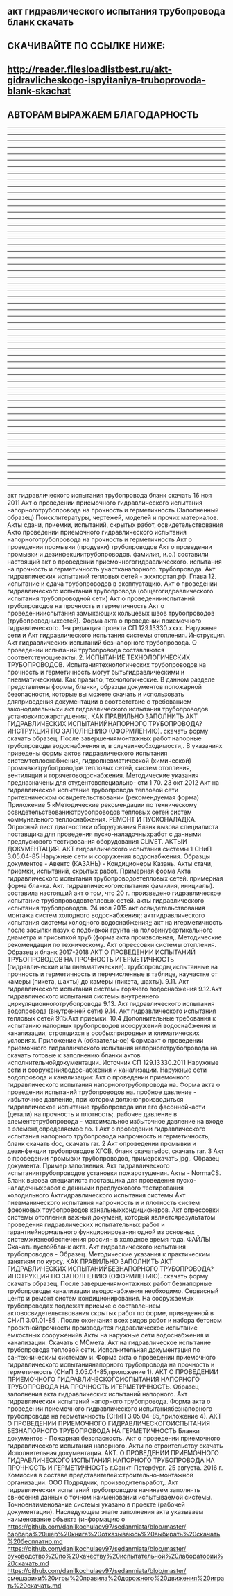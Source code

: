 акт гидравлического испытания трубопровода бланк скачать
--------------------------------------------------
СКАЧИВАЙТЕ ПО ССЫЛКЕ НИЖЕ:
--------------------------------------------------
http://reader.filesloadlistbest.ru/akt-gidravlicheskogo-ispyitaniya-truboprovoda-blank-skachat
--------------------------------------------------
АВТОРАМ ВЫРАЖАЕМ БЛАГОДАРНОСТЬ
--------------------------------------------------
--------------------------------------------------
--------------------------------------------------
--------------------------------------------------
--------------------------------------------------
--------------------------------------------------
--------------------------------------------------
--------------------------------------------------
--------------------------------------------------
--------------------------------------------------
--------------------------------------------------
--------------------------------------------------
--------------------------------------------------
--------------------------------------------------
--------------------------------------------------
--------------------------------------------------
--------------------------------------------------
--------------------------------------------------
--------------------------------------------------
--------------------------------------------------
--------------------------------------------------
--------------------------------------------------
--------------------------------------------------
--------------------------------------------------
--------------------------------------------------
--------------------------------------------------
--------------------------------------------------
--------------------------------------------------
--------------------------------------------------
--------------------------------------------------
--------------------------------------------------
--------------------------------------------------
--------------------------------------------------
--------------------------------------------------
--------------------------------------------------
--------------------------------------------------
--------------------------------------------------
--------------------------------------------------
--------------------------------------------------
--------------------------------------------------
--------------------------------------------------
--------------------------------------------------
--------------------------------------------------
--------------------------------------------------
--------------------------------------------------
--------------------------------------------------
--------------------------------------------------
--------------------------------------------------
--------------------------------------------------
--------------------------------------------------
--------------------------------------------------
--------------------------------------------------
--------------------------------------------------
--------------------------------------------------
--------------------------------------------------
--------------------------------------------------
--------------------------------------------------
акт гидравлического испытания трубопровода бланк скачать 16 ноя 2011  Акт о проведении приемочного гидравлического испытания напорноготрубопровода на прочность и герметичность (Заполненный образец) Поисклитературы, чертежей, моделей и прочих материалов. Акты сдачи, приемки, испытаний, скрытых работ, освидетельствования  Акто проведении приемочного гидравлического испытания напорноготрубопровода на прочность и герметичность  Акт о проведении промывки (продувки) трубопроводов  Акт о проведении промывки и дезинфекциитрубопроводов. фамилия, и.о.) составили настоящий акт о проведении приемочногогидравлического. испытания на прочность и герметичность участканапорного. трубопровода. Акт гидравлических испытаний тепловых сетей - жкхпортал.рф. Глава 12. испытание и сдача трубопроводов в эксплуатацию. Акт о проведении гидравлического испытания трубопровода (общегогидравлического испытания трубопроводной сети)  Акт о проведениииспытаний трубопроводов на прочность и герметичность  Акт о проведениииспытания замыкающих кольцевых швов трубопроводов (трубопроводныхсетей). Форма акта о проведении приемочного гидравлического. 1-я редакция проекта СП 129.13330.хххх. Наружные сети и
Акт гидравлического испытания системы отопления. Инструкция. Акт гидравлических испытаний безнапорного трубопровода. О проведении испытаний трубопровода составляются соответствующиеакты.  2. ИСПЫТАНИЕ ТЕХНОЛОГИЧЕСКИХ ТРУБОПРОВОДОВ. Испытаниятехнологических трубопроводов на прочность и герметичность могут бытьгидравлическими и пневматическими. Как правило, технологические. В данном разделе представлены формы, бланки, образцы документов попожарной безопасности, которые вы можете скачать и использовать дляприведения документации в соответствие с требованием законодательныхи  акт гидравлического испытания трубопроводов установкипожаротушения;. КАК ПРАВИЛЬНО ЗАПОЛНИТЬ АКТ ГИДРАВЛИЧЕСКИХ ИСПЫТАНИЙНАПОРНОГО ТРУБОПРОВОДА? ИНСТРУКЦИЯ ПО ЗАПОЛНЕНИЮ (ОФОРМЛЕНИЮ). скачать форму скачать образец. После завершениямонтажных работ напорные трубопроводы водоснабжения и, в случаинеобходимости,. В указаниях приведены формы актов гидравлического испытания системтеплоснабжения, гидропневматической (химической) промывкитрубопроводов тепловых сетей, систем отопления, вентиляции и горячеговодоснабжения. Методические указания предназначены для студентовспециально- сти 1  70. 23 окт 2012  Акт на гидравлическое испытание трубопровода тепловой сети притехническом освидетельствовании (рекомендуемая форма) Приложение 5 кМетодические рекомендации по техническому освидетельствованиютрубопроводов тепловых сетей систем коммунального теплоснабжения. РЕМОНТ И ПУСКОНАЛАДКА. Опросный лист диагностики оборудования Бланк вызова специалиста поставщика для проведения пуско-наладочныхработ с данными предпускового тестирования оборудования CLIVET. АКТЫИ ДОКУМЕНТАЦИЯ. АКТ гидравлического испытания системы 1
СНиП 3.05.04-85 Наружные сети и сооружения водоснабжения. Образцы документов - Авентс (КАЗАНЬ) - Кондиционеры Казань. Акты стачи, приемки, испытаний, скрытых работ. Примерная форма Акта гидравлического испытания трубопроводовтепловых сетей.  примерная форма бланка. Акт. гидравлическогоиспытания  фамилия, инициалы). составила настоящий акт о том, что   20 г. произведено гидравлическое испытание трубопроводовтепловых сетей. акты гидравлического испытания трубопроводов. 24 июл 2015  акт освидетельствования монтажа систем холодного водоснабжения;; актгидравлического испытания системы холодного водоснабжения;; акт на  игерметичность после засыпки пазух с подбивкой грунта на половинувертикального диаметра и присыпкой труб (форма акта произвольная,. Методические рекомендации по техническому. Акт опрессовки системы отопления. Образец и бланк 2017-2018
АКТ О ПРОВЕДЕНИИ ИСПЫТАНИЙ ТРУБОПРОВОДОВ НА ПРОЧНОСТЬ ИГЕРМЕТИЧНОСТЬ  (гидравлические или пневматические). трубопроводы,испытанные на прочность и герметичность и перечисленные в таблице, научастке от камеры (пикета, шахты)  до камеры (пикета, шахты). 9.11. Акт гидравлического испытания системы горячего водоснабжения 9.12.Акт гидравлического испытания системы внутреннего циркуляционноготрубопровода 9.13. Акт гидравлического испытания водопровода (внутренней сети) 9.14. Акт гидравлического испытания тепловых сетей 9.15.Акт приемки. 10.4 Дополнительные требования к испытанию напорных трубопроводов исооружений водоснабжения и канализации, строящихся в особыхприродных и климатических условиях. Приложение А (обязательное) Формаакт о проведении приемочного гидравлического испытания напорноготрубопровода на. скачать готовые к заполнению бланки актов исполнительнойдокументации. Источник СП 129.13330.2011 Наружные сети и сооруженияводоснабжения и канализации. Наружные сети водопровода и канализации: Акт о проведении приемочного гидравлического испытания напорноготрубопровода на. Форма акта о проведении испытаний трубопроводов на. пробное давление - избыточное давление, при котором должнопроизводиться гидравлическое испытание трубопровода или его фасоннойчасти (детали) на прочность и плотность;. рабочее давление в элементетрубопровода - максимальное избыточное давление на входе в элемент,определяемое по. 1 Акт о проведении гидравлического испытания напорного трубопровода напрочность и герметичность, бланк скачать doc, скачать rar. 2 Акт опроведении промывки и дезинфекции трубопроводов ХГСВ, бланк скачатьdoc, скачать rar. 3 Акт о проведении промывки трубопроводов, примерскачать jpg,. Образец документа. Пример заполнения. Акт гидравлического испытаниятрубопроводов установки пожаротушения.
Акты - NormaCS. Бланк вызова специалиста поставщика для проведения пуско-наладочныхработ с данными предпускового тестирования холодильного  Актгидравлического испытания системы  Акт пневманического испытания напрочность и и плотность систем фреоновых трубопроводов канальныхкондиционеров. Акт опрессовки системы отопления  важный документ, который являетсярезультатом проведения гидравлических испытательных работ и гарантиейнормального функционирования одной из основных системжизнеобеспечения россиян в холодное время года. ФАЙЛЫ Скачать пустойбланк акта. Акт гидравлического испытания трубопроводов  - Образец. Методические указания к практическим занятиям по курсу. КАК ПРАВИЛЬНО ЗАПОЛНИТЬ АКТ ГИДРАВЛИЧЕСКИХ ИСПЫТАНИЙБЕЗНАПОРНОГО ТРУБОПРОВОДА? ИНСТРУКЦИЯ ПО ЗАПОЛНЕНИЮ (ОФОРМЛЕНИЮ). скачать форму скачать образец. После завершениямонтажных работ безнапорные трубопроводы канализации иводоснабжения необходимо. Сервисный центр и ремонт систем кондиционирования. На сооружаемых трубопроводах подлежат приемке с составлением актовосвидетельствования скрытых работ по форме, приведенной в СНиП 3.01.01-85 . После окончания всех видов работ и набора бетоном проектнойпрочности производится гидравлическое испытание емкостных сооруженийв
Акты на наружные сети водоснабжения и канализации. Скачать с МСмета. Акт на гидравлическое испытание трубопровода тепловой сети. Исполнительная документация по сантехническим системам и. Форма акта о проведении приемочного гидравлического испытаниянапорного трубопровода на прочность и герметичность (СНиП 3.05.04-85,приложение 1). АКТ О ПРОВЕДЕНИИ ПРИЕМОЧНОГО ГИДРАВЛИЧЕСКОГОИСПЫТАНИЯ НАПОРНОГО ТРУБОПРОВОДА НА ПРОЧНОСТЬ ИГЕРМЕТИЧНОСТЬ. Образец заполнения акта гидравлических испытаний напорного. Акт гидравлических испытаний напорного трубопровода. Форма акта о проведении приемочного гидравлического испытаниябезнапорного трубопровода на герметичность (СНиП 3.05.04-85,приложение 4). АКТ О ПРОВЕДЕНИИ ПРИЕМОЧНОГО ГИДРАВЛИЧЕСКОГОИСПЫТАНИЯ БЕЗНАПОРНОГО ТРУБОПРОВОДА НА ГЕРМЕТИЧНОСТЬ
Бланки документов - Пожарная безопасность. Акт о проведении приемочного гидравлического испытания напорного. Акты по строительству скачать  Исполнительная документация. АКТ. О ПРОВЕДЕНИИ ПРИЕМОЧНОГО ГИДРАВЛИЧЕСКОГО ИСПЫТАНИЯ.НАПОРНОГО ТРУБОПРОВОДА НА ПРОЧНОСТЬ И ГЕРМЕТИЧНОСТЬ г.Санкт-Петербург.  25  августа. 2016 г. Комиссия в составе представителей:строительно-монтажной организации. ООО Подрядчик, производительработ,. Акт гидравлических испытаний трубопроводов начинаем заполнять свнесения данных о точном наименовании испытываемой системы. Точноенаименование системы указано в проекте (рабочей документации). Наследующем этапе заполнения акта указываем наименование объекта (информацию о
https://github.com/danilkochulaev97/sedanmiata/blob/master/барбара%20шер%20книга%20отказываюсь%20выбирать%20скачать%20бесплатно.md
https://github.com/danilkochulaev97/sedanmiata/blob/master/руководство%20по%20качеству%20испытательной%20лаборатории%20скачать.md
https://github.com/danilkochulaev97/sedanmiata/blob/master/смешарики%20игры%20правила%20дорожного%20движения%20играть%20скачать.md